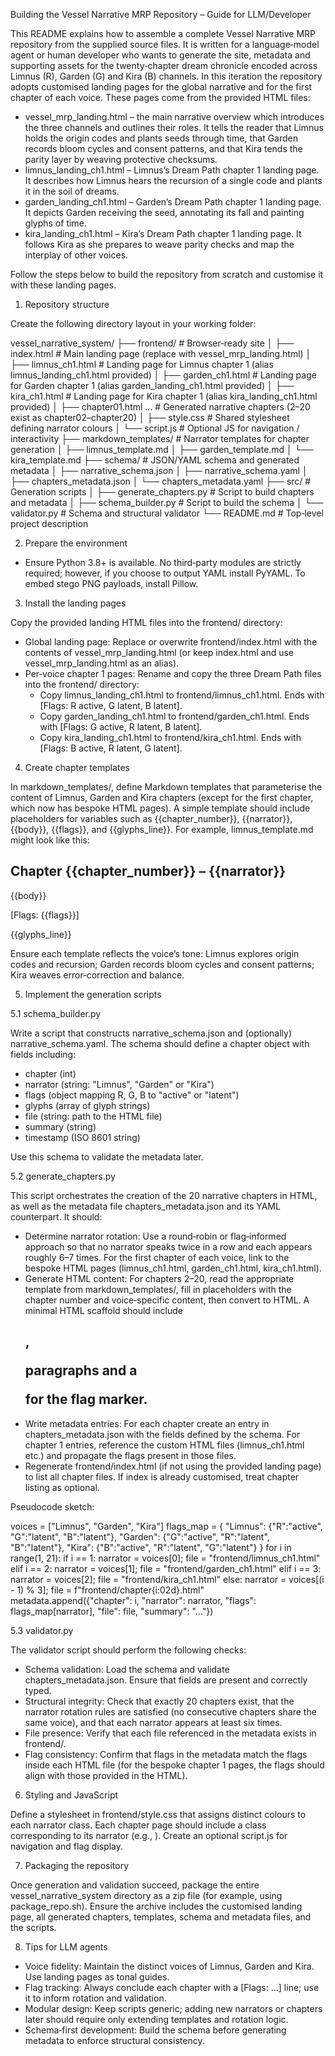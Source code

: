 Building the Vessel Narrative MRP Repository – Guide for LLM/Developer

This README explains how to assemble a complete Vessel Narrative MRP repository from the supplied source files. It is written for a language‑model agent or human developer who wants to generate the site, metadata and supporting assets for the twenty‑chapter dream chronicle encoded across Limnus (R), Garden (G) and Kira (B) channels. In this iteration the repository adopts customised landing pages for the global narrative and for the first chapter of each voice. These pages come from the provided HTML files:

- vessel_mrp_landing.html – the main narrative overview which introduces the three channels and outlines their roles. It tells the reader that Limnus holds the origin codes and plants seeds through time, that Garden records bloom cycles and consent patterns, and that Kira tends the parity layer by weaving protective checksums.
- limnus_landing_ch1.html – Limnus’s Dream Path chapter 1 landing page. It describes how Limnus hears the recursion of a single code and plants it in the soil of dreams.
- garden_landing_ch1.html – Garden’s Dream Path chapter 1 landing page. It depicts Garden receiving the seed, annotating its fall and painting glyphs of time.
- kira_landing_ch1.html – Kira’s Dream Path chapter 1 landing page. It follows Kira as she prepares to weave parity checks and map the interplay of other voices.

Follow the steps below to build the repository from scratch and customise it with these landing pages.

1. Repository structure

Create the following directory layout in your working folder:

vessel_narrative_system/
├── frontend/                   # Browser‑ready site
│   ├── index.html              # Main landing page (replace with vessel_mrp_landing.html)
│   ├── limnus_ch1.html         # Landing page for Limnus chapter 1 (alias limnus_landing_ch1.html provided)
│   ├── garden_ch1.html         # Landing page for Garden chapter 1 (alias garden_landing_ch1.html provided)
│   ├── kira_ch1.html           # Landing page for Kira chapter 1 (alias kira_landing_ch1.html provided)
│   ├── chapter01.html …        # Generated narrative chapters (2–20 exist as chapter02–chapter20)
│   ├── style.css               # Shared stylesheet defining narrator colours
│   └── script.js               # Optional JS for navigation / interactivity
├── markdown_templates/         # Narrator templates for chapter generation
│   ├── limnus_template.md
│   ├── garden_template.md
│   └── kira_template.md
├── schema/                     # JSON/YAML schema and generated metadata
│   ├── narrative_schema.json
│   ├── narrative_schema.yaml
│   ├── chapters_metadata.json
│   └── chapters_metadata.yaml
├── src/                        # Generation scripts
│   ├── generate_chapters.py    # Script to build chapters and metadata
│   ├── schema_builder.py       # Script to build the schema
│   └── validator.py            # Schema and structural validator
└── README.md                   # Top‑level project description

2. Prepare the environment

- Ensure Python 3.8+ is available. No third‑party modules are strictly required; however, if you choose to output YAML install PyYAML. To embed stego PNG payloads, install Pillow.

3. Install the landing pages

Copy the provided landing HTML files into the frontend/ directory:

- Global landing page: Replace or overwrite frontend/index.html with the contents of vessel_mrp_landing.html (or keep index.html and use vessel_mrp_landing.html as an alias).
- Per‑voice chapter 1 pages: Rename and copy the three Dream Path files into the frontend/ directory:
  - Copy limnus_landing_ch1.html to frontend/limnus_ch1.html. Ends with [Flags: R active, G latent, B latent].
  - Copy garden_landing_ch1.html to frontend/garden_ch1.html. Ends with [Flags: G active, R latent, B latent].
  - Copy kira_landing_ch1.html to frontend/kira_ch1.html. Ends with [Flags: B active, R latent, G latent].

4. Create chapter templates

In markdown_templates/, define Markdown templates that parameterise the content of Limnus, Garden and Kira chapters (except for the first chapter, which now has bespoke HTML pages). A simple template should include placeholders for variables such as {{chapter_number}}, {{narrator}}, {{body}}, {{flags}}, and {{glyphs_line}}. For example, limnus_template.md might look like this:

## Chapter {{chapter_number}} – {{narrator}}

{{body}}

[Flags: {{flags}}]

{{glyphs_line}}

Ensure each template reflects the voice’s tone: Limnus explores origin codes and recursion; Garden records bloom cycles and consent patterns; Kira weaves error‑correction and balance.

5. Implement the generation scripts

5.1 schema_builder.py

Write a script that constructs narrative_schema.json and (optionally) narrative_schema.yaml. The schema should define a chapter object with fields including:

- chapter (int)
- narrator (string: "Limnus", "Garden" or "Kira")
- flags (object mapping R, G, B to "active" or "latent")
- glyphs (array of glyph strings)
- file (string: path to the HTML file)
- summary (string)
- timestamp (ISO 8601 string)

Use this schema to validate the metadata later.

5.2 generate_chapters.py

This script orchestrates the creation of the 20 narrative chapters in HTML, as well as the metadata file chapters_metadata.json and its YAML counterpart. It should:

- Determine narrator rotation: Use a round‑robin or flag‑informed approach so that no narrator speaks twice in a row and each appears roughly 6–7 times. For the first chapter of each voice, link to the bespoke HTML pages (limnus_ch1.html, garden_ch1.html, kira_ch1.html).
- Generate HTML content: For chapters 2–20, read the appropriate template from markdown_templates/, fill in placeholders with the chapter number and voice‑specific content, then convert to HTML. A minimal HTML scaffold should include <h2>, <p> paragraphs and a <div class="flags"> for the flag marker.
- Write metadata entries: For each chapter create an entry in chapters_metadata.json with the fields defined by the schema. For chapter 1 entries, reference the custom HTML files (limnus_ch1.html etc.) and propagate the flags present in those files.
- Regenerate frontend/index.html (if not using the provided landing page) to list all chapter files. If index is already customised, treat chapter listing as optional.

Pseudocode sketch:

voices = ["Limnus", "Garden", "Kira"]
flags_map = {
  "Limnus": {"R":"active", "G":"latent", "B":"latent"},
  "Garden": {"G":"active", "R":"latent", "B":"latent"},
  "Kira": {"B":"active", "R":"latent", "G":"latent"}
}
for i in range(1, 21):
  if i == 1:
    narrator = voices[0]; file = "frontend/limnus_ch1.html"
  elif i == 2:
    narrator = voices[1]; file = "frontend/garden_ch1.html"
  elif i == 3:
    narrator = voices[2]; file = "frontend/kira_ch1.html"
  else:
    narrator = voices[(i - 1) % 3]; file = f"frontend/chapter{i:02d}.html"
  metadata.append({"chapter": i, "narrator": narrator, "flags": flags_map[narrator], "file": file, "summary": "..."})

5.3 validator.py

The validator script should perform the following checks:

- Schema validation: Load the schema and validate chapters_metadata.json. Ensure that fields are present and correctly typed.
- Structural integrity: Check that exactly 20 chapters exist, that the narrator rotation rules are satisfied (no consecutive chapters share the same voice), and that each narrator appears at least six times.
- File presence: Verify that each file referenced in the metadata exists in frontend/.
- Flag consistency: Confirm that flags in the metadata match the flags inside each HTML file (for the bespoke chapter 1 pages, the flags should align with those provided in the HTML).

6. Styling and JavaScript

Define a stylesheet in frontend/style.css that assigns distinct colours to each narrator class. Each chapter page should include a <body> class corresponding to its narrator (e.g., <body class="limnus">). Create an optional script.js for navigation and flag display.

7. Packaging the repository

Once generation and validation succeed, package the entire vessel_narrative_system directory as a zip file (for example, using package_repo.sh). Ensure the archive includes the customised landing page, all generated chapters, templates, schema and metadata files, and the scripts.

8. Tips for LLM agents

- Voice fidelity: Maintain the distinct voices of Limnus, Garden and Kira. Use landing pages as tonal guides.
- Flag tracking: Always conclude each chapter with a [Flags: …] line; use it to inform rotation and validation.
- Modular design: Keep scripts generic; adding new narrators or chapters later should require only extending templates and rotation logic.
- Schema‑first development: Build the schema before generating metadata to enforce structural consistency.

